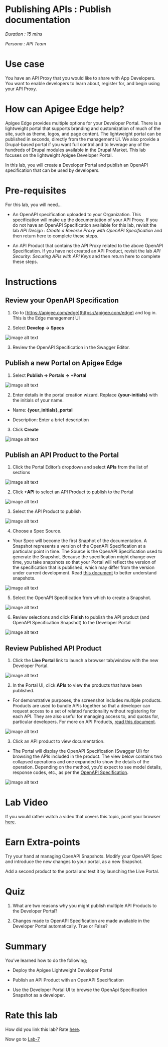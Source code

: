 # Publishing APIs : Publish documentation

*Duration : 15 mins*

*Persona : API Team*

# Use case

You have an API Proxy that you would like to share with App Developers.  You want to enable developers to learn about, register for, and begin using your API Proxy.

# How can Apigee Edge help?

Apigee Edge provides multiple options for your Developer Portal.  There is a lightweight portal that supports branding and customization of much of the site, such as theme, logos, and page content.  The lightweight portal can be published in seconds, directly from the management UI.  We also provide a Drupal-based portal if you want full control and to leverage any of the hundreds of Drupal modules available in the Drupal Market.  This lab focuses on the lightweight Apigee Developer Portal.

In this lab, you will create a Developer Portal and publish an OpenAPI specification that can be used by developers.

# Pre-requisites

For this lab, you will need…

* An OpenAPI specification uploaded to your Organization.  This specification will make up the documentation of your API Proxy.  If you do not have an OpenAPI Specification available for this lab, revisit the lab *API Design : Create a Reverse Proxy with OpenAPI Specification* and then return here to complete these steps.

* An API Product that contains the API Proxy related to the above OpenAPI Specification.  If you have not created an API Product, revisit the lab *API Security: Securing APIs with API Keys* and then return here to complete these steps.

# Instructions

## Review your OpenAPI Specification

1. Go to [https://apigee.com/edge](https://apigee.com/edge) and log in. This is the Edge management UI

2. Select **Develop → Specs**

![image alt text](./media/image_0.png)

3. Review the OpenAPI Specification in the Swagger Editor.

## Publish a new Portal on Apigee Edge

1. Select **Publish → Portals → +Portal**

![image alt text](./media/image_1.png)

2. Enter details in the portal creation wizard. Replace **{your-initials}** with the initials of your name.

  * Name: **{your_initials}_portal**

  * Description: Enter a brief description

3. Click **Create**

![image alt text](./media/image_2.png)

## Publish an API Product to the Portal

1. Click the Portal Editor’s dropdown and select **APIs** from the list of sections

![image alt text](./media/image_3.png)

2. Click **+API** to select an API Product to publish to the Portal

![image alt text](./media/image_4.png)

3. Select the API Product to publish

![image alt text](./media/image_5.png)

4. Choose a Spec Source.  

  * Your Spec will become the first Snaphot of the documentation.  A Snapshot represents a version of the OpenAPI Specification at a particular point in time.  The Source is the OpenAPI Specification used to generate the Snapshot.  Because the specification might change over time, you take snapshots so that your Portal will reflect the version of the specification that is published, which may differ from the version under current development.  Read [this document](https://docs-new.apigee.com/publish-apis#snapshot-overview) to better understand snapshots.

![image alt text](./media/image_6.png)

5. Select the OpenAPI Specification from which to create a Snapshot.

![image alt text](./media/image_7.png)

6. Review selections and click **Finish** to publish the API product (and OpenAPI Specification Snapshot) to the Developer Portal

![image alt text](./media/image_8.png)


## Review Published API Product

1. Click the **Live Portal** link to launch a browser tab/window with the new Developer Portal.

![image alt text](./media/image_9.png)

2. In the Portal UI, click **APIs** to view the products that have been published.

  * For demonstrative purposes, the screenshot includes multiple products. Products are used to bundle APIs together so that a developer can request access to a set of related functionality without registering for each API.  They are also useful for managing access to, and quotas for, particular developers.  For more on API Products, [read this document](http://docs.apigee.com/developer-services/content/what-api-product).

![image alt text](./media/image_11.png)

3. Click an API product to view documentation.

  * The Portal will display the OpenAPI Specification (Swagger UI) for browsing the APIs included in the product.  The view below contains two collapsed operations and one expanded to show the details of the operation.  Depending on the method, you’d expect to see model details, response codes, etc., as per the [OpenAPI Specification](https://github.com/OAI/OpenAPI-Specification/blob/master/versions/2.0.md).

![image alt text](./media/image_12.png)

# Lab Video

If you would rather watch a video that covers this topic, point your browser [here](https://www.youtube.com/watch?v=_gDpzDJPNQg).

# Earn Extra-points

Try your hand at managing OpenAPI Snapshots.  Modify your OpenAPI Spec and introduce the new changes to your portal, as a new Snapshot.

Add a second product to the portal and test it by launching the Live Portal.

# Quiz

1. What are two reasons why you might publish multiple API Products to the Developer Portal?

2. Changes made to OpenAPI Specification are made available in the Developer Portal automatically.  True or False?

# Summary

You’ve learned how to do the following;

* Deploy the Apigee Lightweight Developer Portal

* Publish an API Product with an OpenAPI Specification

* Use the Developer Portal UI to browse the OpenApi Specification Snapshot as a developer.

# Rate this lab

How did you link this lab? Rate [here](https://goo.gl/forms/j33WG2U0NFf02QHi1).

Now go to [Lab-7](https://github.com/Enzyme3/apijam/tree/master/Labs/Core/Lab%207%20Consume%20APIs)
